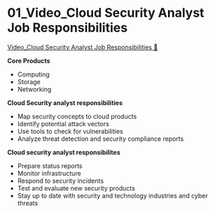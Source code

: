 # 01_Video_Cloud Security Analyst Job Responsibilities

[Video_Cloud Security Analyst Job Responsibilities &#128279;](https://www.coursera.org/learn/introduction-to-security-principles-in-cloud-computing/lecture/BUAz8/cloud-security-analyst-job-responsibilities)

**Core Products**

- Computing
- Storage
- Networking

**Cloud Security analyst responsibilities**

- Map security concepts to cloud products
- Identify potential attack vectors
- Use tools to check for vulnerabilities
- Analyze threat detection and security compliance reports

**Cloud security analyst responsibilites**

- Prepare status reports
- Monitor infrastructure
- Respond to security incidents
- Test and evaluate new security products
- Stay up to date with security and technology industries and cyber threats
